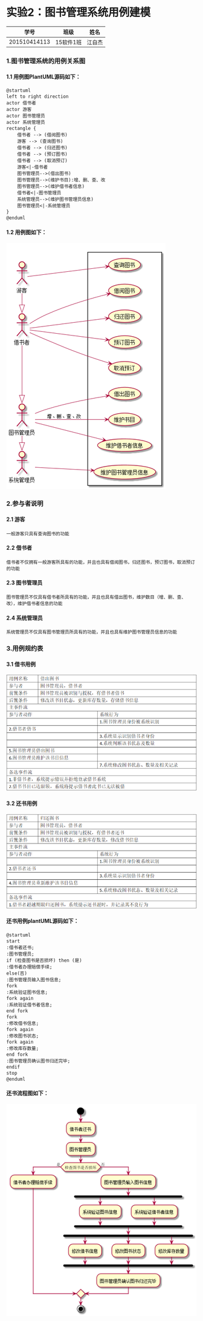 # 实验2：图书管理系统用例建模
|学号|班级|姓名|
|:----------:|:-----:|:--------:|
|201510414113|15软件1班|江自杰|
### 1.图书管理系统的用例关系图
#### 1.1 用例图PlantUML源码如下：
```
@startuml
left to right direction
actor 借书者
actor 游客
actor 图书管理员
actor 系统管理员
rectangle {
    借书者 --> (借阅图书)
    游客 --> (查询图书)
    借书者 --> (归还图书)
    借书者 --> (预订图书)
    借书者 --> (取消预订)
    游客<|-借书者
    图书管理员-->(借出图书)
    图书管理员-->(维护书目):增、删、查、改
    图书管理员-->(维护借书者信息)
    借书者<|-图书管理员
    系统管理员-->(维护图书管理员信息)
    图书管理员<|-系统管理员
}
@enduml
```
#### 1.2 用例图如下：
![](./Book.png '描述')
### 2.参与者说明
#### 2.1 游客
    一般游客只具有查询图书的功能
#### 2.2 借书者
    借书者不仅拥有一般游客所具有的功能，并且也具有借阅图书，归还图书，预订图书，取消预订的功能
#### 2.3 图书管理员
    图书管理员不仅具有借书者所具有的功能，并且也具有借出图书，维护数目（增、删、查、改），维护借书者信息的功能
#### 2.4 系统管理员
    系统管理员不仅具有图书管理员所具有的功能，并且也具有维护图书管理员信息的功能
### 3.用例规约表
#### 3.1 借书用例
![](./lend.png '描述')
#### 3.2 还书用例
![](./return.png '描述')
#### 还书用例plantUML源码如下：
```
@startuml
start
:借书者还书;
:图书管理员;
if (检查图书是否损坏) then (是)
:借书者办理赔偿手续;
else(否)
:图书管理员输入图书信息;
fork
:系统验证图书信息;
fork again
:系统验证借书者信息;
end fork
fork
:修改借书信息;
fork again
:修改图书状态;
fork again
:修改库存数量;
end fork
:图书管理员确认图书归还完毕;
endif
stop
@enduml
```
#### 还书流程图如下：
![](./ReturnBook.png '描述')


